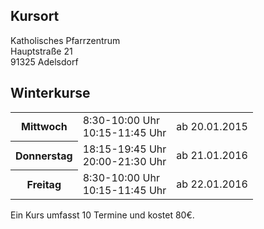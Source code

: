 ## Kursort

Katholisches Pfarrzentrum  
Hauptstraße 21  
91325 Adelsdorf

## Winterkurse

<table>
<tr><th>Mittwoch</th><td>8:30-10:00 Uhr<br />10:15-11:45 Uhr</td><td>ab 20.01.2015</td></tr>
<tr><th>Donnerstag</th><td>18:15-19:45 Uhr<br />20:00-21:30 Uhr</td><td>ab 21.01.2016</td></tr>
<tr><th>Freitag</th><td>8:30-10:00 Uhr<br />10:15-11:45 Uhr</td><td>ab 22.01.2016</td></tr>
</table>

Ein Kurs umfasst 10 Termine und kostet 80€.
